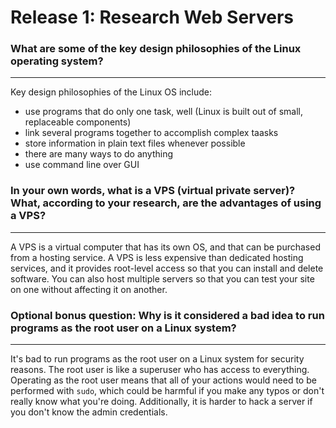 # Release 1: Research Web Servers

### What are some of the key design philosophies of the Linux operating system?
---
Key design philosophies of the Linux OS include: 

* use programs that do only one task, well (Linux is built out of small, replaceable components)
* link several programs together to accomplish complex taasks
* store information in plain text files whenever possible
* there are many ways to do anything
* use command line over GUI

### In your own words, what is a VPS (virtual private server)? What, according to your research, are the advantages of using a VPS?
---
A VPS is a virtual computer that has its own OS, and that can be purchased from a hosting service. A VPS is less expensive than dedicated hosting services, and it provides root-level access so that you can install and delete software. You can also host multiple servers so that you can test your site on one without affecting it on another. 

### Optional bonus question: Why is it considered a bad idea to run programs as the root user on a Linux system?
---
It's bad to run programs as the root user on a Linux system for security reasons. The root user is like a superuser who has access to everything. Operating as the root user means that all of your actions would need to be performed with `sudo`, which could be harmful if you make any typos or don't really know what you're doing. Additionally, it is harder to hack a server if you don't know the admin credentials.